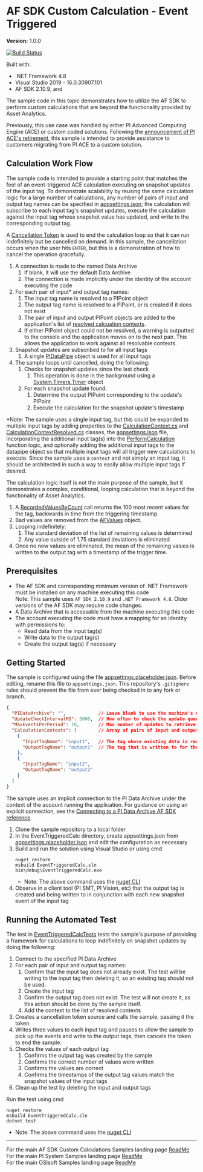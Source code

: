 # AF SDK Custom Calculation - Event Triggered

**Version:** 1.0.0

[![Build Status](https://dev.azure.com/osieng/engineering/_apis/build/status/product-readiness/PI-System/osisoft.sample-afsdk-event_triggered_calculation-dotnet?repoName=osisoft%2Fsample-afsdk-event_triggered_calculation-dotnet&branchName=initial_sample)](https://dev.azure.com/osieng/engineering/_build/latest?definitionId=3928&repoName=osisoft%2Fsample-afsdk-event_triggered_calculation-dotnet&branchName=initial_sample)

Built with:
- .NET Framework 4.8
- Visual Studio 2019 - 16.0.30907.101
- AF SDK 2.10.9, and


The sample code in this topic demonstrates how to utilize the AF SDK to perform custom calculations that are beyond the functionality provided by Asset Analytics.

Previously, this use case was handled by either PI Advanced Computing Engine (ACE) or custom coded solutions. Following the [announcement of PI ACE's retirement](https://pisquare.osisoft.com/s/article/000036664), this sample is intended to provide assistance to customers migrating from PI ACE to a custom solution.

## Calculation Work Flow

The sample code is intended to provide a starting point that matches the feel of an event-triggered ACE calculation executing on snapshot updates of the input tag. To demonstrate scalability by reusing the same calculation logic for a large number of calculations, any number of pairs of input and output tag names can be specified in [appsettings.json](EventTriggeredCalc/appsettings.placeholder.json); the calculation will subscribe to each input tag's snapshot updates, execute the calculation against the input tag whose snapshot value has updated, and write to the corresponding output tag.

A [Cancellation Token](https://docs.microsoft.com/en-us/dotnet/api/system.threading.cancellationtoken?view=netframework-4.8) is used to end the calculation loop so that it can run indefinitely but be cancelled on demand. In this sample, the cancellation occurs when the user hits `ENTER`, but this is a demonstration of how to cancel the operation gracefully.

1. A connection is made to the named Data Archive
    1. If blank, it will use the default Data Archive
    1. The connection is made implicitly under the identity of the account executing the code
1. For each pair of input* and output tag names:
    1. The input tag name is resolved to a PIPoint object
    1. The output tag name is resolved to a PIPoint, or is created if it does not exist
    1. The pair of input and output PIPoint objects are added to the application's list of [resolved calcuation contexts](EventTriggeredCalc/CalculationContextResolved.cs).
    1. If either PIPoint object could not be resolved, a warning is outputted to the console and the application moves on to the next pair. This allows the application to work against all resolvable contexts.
1. Snapshot updates are subscribed to for all input tags
    1. A single [PIDataPipe](https://docs.osisoft.com/bundle/af-sdk/page/html/T_OSIsoft_AF_PI_PIDataPipe.htm) object is used for all input tags
1. The sample loops until cancelled, doing the following:
    1. Checks for snapshot updates since the last check
        1. This operation is done in the background using a [System.Timers.Timer](https://docs.microsoft.com/en-us/dotnet/api/system.timers.timer?view=netframework-4.8) object
    1. For each snapshot update found:
        1. Determine the output PIPoint corresponding to the update's PIPoint
        1. Execute the calculation for the snapshot update's timestamp

*Note: The sample uses a single input tag, but this could be expanded to multiple input tags by adding properties to the [CalculationContext.cs](EventTriggeredCalc/CalculationContext.cs) and [CalculationContextResolved.cs](EventTriggeredCalc/CalculationContextResolved.cs) classes, the [appsettings.json](EventTriggeredCalc/appsettings.placeholder.json) file, incorporating the additional input tag(s) into the [PerformCalculation](EventTriggeredCalc/Program.cs) function logic, and optionally adding the additional input tags to the datapipe object so that multiple input tags will all trigger new calculations to execute. Since the sample uses a `context` and not simply an input tag, it should be architected in such a way to easily allow multiple input tags if desired.

The calculation logic itself is not the main purpose of the sample, but it demonstrates a complex, conditional, looping calculation that is beyond the functionality of Asset Analytics.

1. A [RecordedValuesByCount](https://docs.osisoft.com/bundle/af-sdk/page/html/M_OSIsoft_AF_PI_PIPoint_RecordedValuesByCount.htm) call returns the 100 most recent values for the tag, backwards in time from the triggering timestamp.
1. Bad values are removed from the [AFValues](https://docs.osisoft.com/bundle/af-sdk/page/html/T_OSIsoft_AF_Asset_AFValues.htm) object.
1. Looping indefinitely:
    1. The standard deviation of the list of remaining values is determined
    1. Any value outside of 1.75 standard deviations is eliminated
1. Once no new values are eliminated, the mean of the remaining values is written to the output tag with a timestamp of the trigger time.

## Prerequisites

- The AF SDK and corresponding minimum version of .NET Framework must be installed on any machine executing this code  
Note: This sample uses `AF SDK 2.10.9` and `.NET Framework 4.8`. Older versions of the AF SDK may require code changes.
- A Data Archive that is accessable from the machine executing this code
- The account executing the code must have a mapping for an identity with permissions to:
    - Read data from the input tag(s)
    - Write data to the output tag(s)
    - Create the output tag(s) if necessary

## Getting Started

The sample is configured using the file [appsettings.placeholder.json](EventTriggeredCalc/appsettings.placeholder.json). Before editing, rename this file to `appsettings.json`. This repository's `.gitignore` rules should prevent the file from ever being checked in to any fork or branch.

```json
{
  "PIDataArchive": "",            // Leave blank to use the machine's default PI Data Archive
  "UpdateCheckIntervalMS": 5000,  // How often to check the update queue for updates, in ms
  "MaxEventsPerPeriod": 10,       // Max number of updates to retrieve per update check
  "CalculationContexts": [        // Array of pairs of input and output tags
    {
      "InputTagName": "input1",   // The tag whose existing data is read in for the calculation
      "OutputTagName": "output1"  // The tag that is written to for the output of the calculation
    },
    {
      "InputTagName": "input2",
      "OutputTagName": "output2"
    }
  ]
}
```

The sample uses an implicit connection to the PI Data Archive under the context of the account running the application. For guidance on using an explicit connection, see the [Connecting to a PI Data Archive AF SDK reference](https://docs.osisoft.com/bundle/af-sdk/page/html/connecting-to-a-pi-data-archive.htm).

1. Clone the sample repository to a local folder
1. In the EventTriggeredCalc directory, create appsettings.json from [appsettings.placeholder.json](EventTriggeredCalc/appsettings.placeholder.json) and edit the configuration as necessary
1. Build and run the solution using Visual Studio or using cmd
    ```shell
    nuget restore
    msbuild EventTriggeredCalc.sln
    bin\debug\EventTriggeredCalc.exe
    ```
    - Note: The above command uses the [nuget CLI](https://docs.microsoft.com/en-us/nuget/consume-packages/install-use-packages-nuget-cli)
1. Observe in a client tool (PI SMT, PI Vision, etc) that the output tag is created and being written to in conjunction with each new snapshot event of the input tag

## Running the Automated Test

The test in [EventTriggeredCalcTests](EventTriggeredCalcTests/UnitTests.cs) tests the sample's purpose of providing a framework for calculations to loop indefinitely on snapshot updates by doing the following:
1. Connect to the specified PI Data Archive
1. For each pair of input and output tag names:
    1. Confirm that the input tag does not already exist. The test will be writing to the input tag then deleting it, so an existing tag should not be used.
    1. Create the input tag
    1. Confirm the output tag does not exist. The test will not create it, as this action should be done by the sample itself.
    1. Add the context to the list of resolved contexts
1. Creates a cancellation token source and calls the sample, passing it the token
1. Writes three values to each input tag and pauses to allow the sample to pick up the events and write to the output tags, then cancels the token to end the sample.
1. Checks the values of each output tag
    1. Confirms the output tag was created by the sample
    1. Confirms the correct number of values were written
    1. Confirms the values are correct
    1. Confirms the timestamps of the output tag values match the snapshot values of the input tags
1. Clean up the test by deleting the input and output tags

Run the test using cmd
```shell
nuget restore
msbuild EventTriggeredCalc.sln
dotnet test
```
- Note: The above command uses the [nuget CLI](https://docs.microsoft.com/en-us/nuget/consume-packages/install-use-packages-nuget-cli)
---

For the main AF SDK Custom Calculations Samples landing page [ReadMe](https://github.com/osisoft/OSI-Samples-PI-System/tree/main/docs/AF-SDK-Custom-Calculations-Docs)  
For the main PI System Samples landing page [ReadMe](https://github.com/osisoft/OSI-Samples-PI-System)  
For the main OSIsoft Samples landing page [ReadMe](https://github.com/osisoft/OSI-Samples)